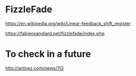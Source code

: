 # FizzleFade

https://en.wikipedia.org/wiki/Linear-feedback_shift_register

https://fabiensanglard.net/fizzlefade/index.php

# To check in a future
http://antirez.com/news/113
